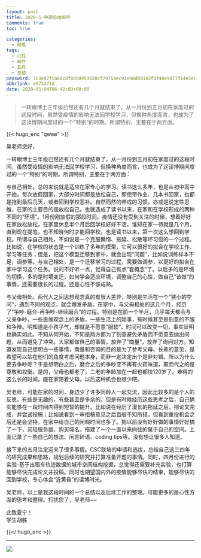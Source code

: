 ```yaml
---
layout: post
title: 2020-5-中期总结邮件
comments: true
toc: true

categories:
  - 随笔
tags:
  - 心性
  - 邮件
  - 五月
  - 总结
password: 7c3ed7f5a6dc8f8dc0953820cf7975aec91e98d09143fbf40e9077f14e5e0e20
abbrlink: e673271d
date: 2020-05-04T06:42:03+00:00
---
```


> 一转眼博士三年级已然还有几个月就结束了，从一月份到五月初在家度过的这段时间，虽然受疫情的影响无法回学校学习，但换种角度而言，也成为了这读博期间度过的一个”特别“的时期。所谓特别，主要在于两方面。


<!--more-->

{{< hugo_enc "qwee" >}}

吴老师您好，  

一转眼博士三年级已然还有几个月就结束了，从一月份到五月初在家度过的这段时间，虽然受疫情的影响无法回学校学习，但换种角度而言，也成为了这读博期间度过的一个”特别“的时期。所谓特别，主要在于两方面：  

与自己相处。总的来说就是适应在家专心的学习。读书这么多年，也是从初中高中开始，每次放假回家，大部分时间都是放松自己，即使带作业、几本书回家，也都是拖到最后几天，或者回到学校恶补。自然而然的养成的习惯，亦或是说定性思维，在家的主要目的是放松自己。也就造成了读书以来，在家和在学校形成的两种不同的“环境”。1月份刚放假的那段时间，疫情还没有受到关注的时候，想着好好在家放松放松，在家里休息半个月后回学校好好干活。谁知在家一待就是几个月，直到现在提笔，也不知晓何时才能回学校。也是读书以来，第一次这么想回到学校。所谓与自己相处，不如说是一个克服懒惰、拖延、松散等坏习惯的一个过程。比如说，在学校的状态是一个训练了多年的模型，它可以很好的拟合在学校工作、学习等任务；但是，把这个模型迁移到家中，就会出现“问题”，比如说训练样本不足，调参等。与自己相处，是一个迁移学习的过程，需要做调参，以更好的拟合在家中学习这个任务。说的不好听一点，觉得自己有点”套概念“了。以后多的是环境的切换，多的是时境变迁，如何学会适应环境，调整自己的心性，做自己”该做“的事情，还需要很长的过程。还是心性不够成熟。  

与父母相处。两代人之间思想观念真的有很大差异，特别是生活在一个”狭小的空间“，遇到不同的观点，就会爆发矛盾。在家中，与父母相处的这几个月，经历了”争吵-磨合-再争吵-继续磨合“的过程。特别是在前一个半月，几乎每天都会与父亲争吵，一些思维观念上的矛盾，一些生活上的琐事，有时候甚至是刻意的不服和争辩。明知道是小孩子气，却就是不愿意”服软“。时间可以改变一切，事实证明也确实如此。不知从何开始，不知是两方都为了刻意避免矛盾而不愿意去抛出问题，从而避免了冲突。大家都做自己的事情，放弃了”商量“，放弃了询问对方。知道发现自己想明白一些事情，商量和咨询的目的是为了参考父母、长辈的意见，是希望可以站在他们的角度考虑问题本身，而非一定决定出个是非对错。所以为什么要去争吵呢？于是想明白之后，磨合之后的争吵变不再有火药味道，取而代之的是尊敬和权衡。是的，父母也都老了，二老的年龄加在一起也都快120岁了。难得的这么长的时间，能在家陪着父母。以后这种机会也很少吧。  

吴老师，可能在家的时间，身边少了许多同龄人一起交流，因此比较多的是个人的反思。有些是无趣的，有些甚至是多余的。但是有时候经历这些思考之后，自己确实能够在一段时间内得到短暂的提升。比如说在经历了漫长的拖延之后，把论文完成，并尝试投稿；比如说看到一审拒稿意见之后百般不知所措，但看到重投机会之后还是会坚持。在家中给自己的闲暇时间也多了。把以前没有好好做的事情好好搞了一下，买轻服务器，购买域名，搭建了一个一直以来向往的属于自己的空间。上面记录了一些自己的想法、闲言碎语、coding tips等。没有想让很多人知道。  

接下来的五月注定迎来了很多事情。CSC联培的申请和选拔，总结自己这三四年的研究成果和思路，规划后续的研究并打算准备开题的事情。同时，四月份进行的实验-基于出租车轨迹数据的城市空间结构挖掘，总觉得还需要补充实验，也打算能够尽快完成论文并投稿。同时也期望国内外的疫情能够尽快的结束，能够尽快的回到学校，专心体会“近黄昏”的读博时光。  

吴老师，以上是我这段时间的一个总结以及后续工作的整理。可能更多的是心性方面的思考和整理。打扰您了，吴老师~~

此致夏宁！  
学生胡胜

{{</ hugo_enc >}}

***

![](https://cdn.jsdelivr.net/gh/xunhs/image_host/history/usr/uploads/2020/20200504205821.jpg)

